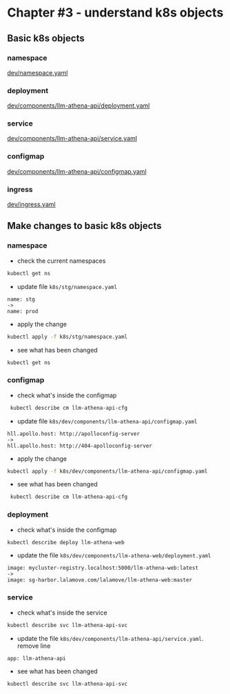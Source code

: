 # Chapter #3 - understand k8s objects

## Basic k8s objects
### namespace
[dev/namespace.yaml](../k8s/dev/namespace.yaml)

### deployment
[dev/components/llm-athena-api/deployment.yaml](../k8s/dev/components/llm-athena-api/deployment.yaml)

### service
[dev/components/llm-athena-api/service.yaml](../k8s/dev/components/llm-athena-api/service.yaml)

### configmap
[dev/components/llm-athena-api/configmap.yaml](../k8s/dev/components/llm-athena-api/configmap.yaml)

### ingress
[dev/ingress.yaml](../k8s/dev/ingress.yaml)

## Make changes to basic k8s objects
### namespace
- check the current namespaces
```sh
kubectl get ns
```

- update file `k8s/stg/namespace.yaml`
```
name: stg
->
name: prod
```

- apply the change
```sh
kubectl apply -f k8s/stg/namespace.yaml
```

- see what has been changed
```sh
kubectl get ns
```

### configmap
- check what's inside the configmap
```sh
 kubectl describe cm llm-athena-api-cfg
```

- update file `k8s/dev/components/llm-athena-api/configmap.yaml`
```
hll.apollo.host: http://apolloconfig-server
->
hll.apollo.host: http://404-apolloconfig-server
```

- apply the change
```sh
kubectl apply -f k8s/dev/components/llm-athena-api/configmap.yaml
```

- see what has been changed
```sh
 kubectl describe cm llm-athena-api-cfg
```

### deployment
- check what's inside the configmap
```sh
kubectl describe deploy llm-athena-web
```

- update the file `k8s/dev/components/llm-athena-web/deployment.yaml`
```
image: mycluster-registry.localhost:5000/llm-athena-web:latest
->
image: sg-harbor.lalamove.com/lalamove/llm-athena-web:master
```

### service
- check what's inside the service
```sh
kubectl describe svc llm-athena-api-svc
```

- update the file `k8s/dev/components/llm-athena-api/service.yaml`. remove line
```
app: llm-athena-api
```

- see what has been changed
```sh
kubectl describe svc llm-athena-api-svc
```
